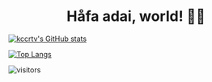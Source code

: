 <h1 align=center>Håfa adai, world! 🤙🏻</h1>

[![kccrtv's GitHub stats](https://github-readme-stats.vercel.app/api?username=kccrtv&theme=material-palenight&layout=compact)](https://github.com/kccrtv/github-readme-stats)

[![Top Langs](https://github-readme-stats.vercel.app/api/top-langs/?username=kccrtv&layout=compact)](https://github.com/kccrtv/github-readme-stats)

![visitors](https://visitor-badge.glitch.me/badge?page_id=page.id)

